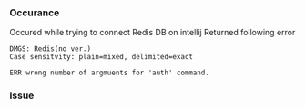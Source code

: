 ### Occurance
Occured while trying to connect Redis DB on intellij
Returned following error
```
DMGS: Redis(no ver.)
Case sensitvity: plain=mixed, delimited=exact

ERR wrong number of argmuents for 'auth' command.
```
### Issue
